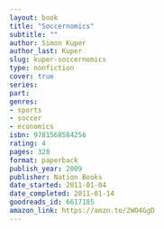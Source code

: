 ```yaml
---
layout: book
title: "Soccernomics"
subtitle: ""
author: Simon Kuper
author_last: Kuper
slug: kuper-soccernomics
type: nonfiction
cover: true
series: 
part: 
genres:
- sports
- soccer
- economics
isbn: 9781568584256
rating: 4
pages: 328
format: paperback
publish_year: 2009
publisher: Nation Books
date_started: 2011-01-04
date_completed: 2011-01-14
goodreads_id: 6617185
amazon_link: https://amzn.to/2WO4GgD
---
```

